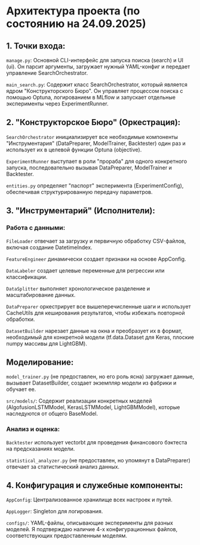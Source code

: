 Архитектура проекта (по состоянию на 24.09.2025)
================================================

## 1. Точки входа:

``manage.py``: Основной CLI-интерфейс для запуска поиска (search) и UI (ui). Он парсит аргументы, загружает нужный YAML-конфиг и передает управление SearchOrchestrator.

``main_search.py``: Содержит класс SearchOrchestrator, который является ядром "Конструкторского Бюро". Он управляет процессом поиска с помощью Optuna, логированием в MLflow и запускает отдельные эксперименты через ExperimentRunner.

## 2. "Конструкторское Бюро" (Оркестрация):

``SearchOrchestrator`` инициализирует все необходимые компоненты "Инструментария" (DataPreparer, ModelTrainer, Backtester) один раз и использует их в целевой функции Optuna (objective).

``ExperimentRunner`` выступает в роли "прораба" для одного конкретного запуска, последовательно вызывая DataPreparer, ModelTrainer и Backtester.

``entities.py`` определяет "паспорт" эксперимента (ExperimentConfig), обеспечивая структурированную передачу параметров.

## 3. "Инструментарий" (Исполнители):

### Работа с данными:

``FileLoader`` отвечает за загрузку и первичную обработку CSV-файлов, включая создание DatetimeIndex.

``FeatureEngineer`` динамически создает признаки на основе AppConfig.

``DataLabeler`` создает целевые переменные для регрессии или классификации.

``DataSplitter`` выполняет хронологическое разделение и масштабирование данных.

``DataPreparer`` оркестрирует все вышеперечисленные шаги и использует CacheUtils для кеширования результатов, чтобы избежать повторной обработки.

``DatasetBuilder`` нарезает данные на окна и преобразует их в формат, необходимый для конкретной модели (tf.data.Dataset для Keras, плоские numpy массивы для LightGBM).

## Моделирование:

``model_trainer.py`` (не предоставлен, но его роль ясна) загружает данные, вызывает DatasetBuilder, создает экземпляр модели из фабрики и обучает ее.

``src/models/``: Содержит реализации конкретных моделей (AlgofusionLSTMModel, KerasLSTMModel, LightGBMModel), которые наследуются от общего BaseModel.

### Анализ и оценка:

``Backtester`` использует vectorbt для проведения финансового бэктеста на предсказаниях модели.

``statistical_analyzer.py`` (не предоставлен, но упомянут в DataPreparer) отвечает за статистический анализ данных.

## 4. Конфигурация и служебные компоненты:

``AppConfig``: Централизованное хранилище всех настроек и путей.

``AppLogger``: Singleton для логирования.

``configs/``: YAML-файлы, описывающие эксперименты для разных моделей. Я подтверждаю наличие 4-х конфигурационных файлов, соответствующих предоставленным моделям.
